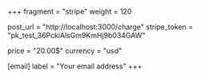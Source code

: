 +++
fragment = "stripe"
weight = 120

post_url = "http://localhost:3000/charge"
stripe_token = "pk_test_36PckiAlsGm9KmHj9b034GAW"

price = "20.00$"
currency = "usd"

[email]
  label = "Your email address"
+++
